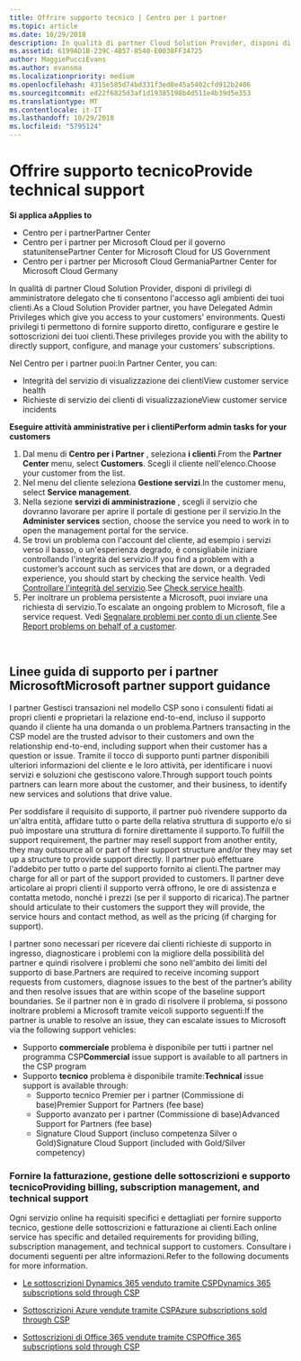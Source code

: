 ```yaml
---
title: Offrire supporto tecnico | Centro per i partner
ms.topic: article
ms.date: 10/29/2018
description: In qualità di partner Cloud Solution Provider, disponi di privilegi di amministratore delegato che ti consentono l'accesso agli ambienti dei tuoi clienti.
ms.assetid: 6199AD1B-239C-4B57-8540-E0038FF34725
author: MaggiePucciEvans
ms.author: evansma
ms.localizationpriority: medium
ms.openlocfilehash: 4315e585d74bd331f3ed8e45a5402cfd912b2406
ms.sourcegitcommit: ed22f6825d3af1d19385198b4d511e4b39d5e353
ms.translationtype: MT
ms.contentlocale: it-IT
ms.lasthandoff: 10/29/2018
ms.locfileid: "5795124"
---
```

# <a name="provide-technical-support"></a><span data-ttu-id="f34bd-103">Offrire supporto tecnico</span><span class="sxs-lookup"><span data-stu-id="f34bd-103">Provide technical support</span></span>

**<span data-ttu-id="f34bd-104">Si applica a</span><span class="sxs-lookup"><span data-stu-id="f34bd-104">Applies to</span></span>**

-  <span data-ttu-id="f34bd-105">Centro per i partner</span><span class="sxs-lookup"><span data-stu-id="f34bd-105">Partner Center</span></span>
-  <span data-ttu-id="f34bd-106">Centro per i partner per Microsoft Cloud per il governo statunitense</span><span class="sxs-lookup"><span data-stu-id="f34bd-106">Partner Center for Microsoft Cloud for US Government</span></span>
-  <span data-ttu-id="f34bd-107">Centro per i partner per Microsoft Cloud Germania</span><span class="sxs-lookup"><span data-stu-id="f34bd-107">Partner Center for Microsoft Cloud Germany</span></span>

<span data-ttu-id="f34bd-108">In qualità di partner Cloud Solution Provider, disponi di privilegi di amministratore delegato che ti consentono l'accesso agli ambienti dei tuoi clienti.</span><span class="sxs-lookup"><span data-stu-id="f34bd-108">As a Cloud Solution Provider partner, you have Delegated Admin Privileges which give you access to your customers' environments.</span></span> <span data-ttu-id="f34bd-109">Questi privilegi ti permettono di fornire supporto diretto, configurare e gestire le sottoscrizioni dei tuoi clienti.</span><span class="sxs-lookup"><span data-stu-id="f34bd-109">These privileges provide you with the ability to directly support, configure, and manage your customers’ subscriptions.</span></span>

<span data-ttu-id="f34bd-110">Nel Centro per i partner puoi:</span><span class="sxs-lookup"><span data-stu-id="f34bd-110">In Partner Center, you can:</span></span>

-   <span data-ttu-id="f34bd-111">Integrità del servizio di visualizzazione dei clienti</span><span class="sxs-lookup"><span data-stu-id="f34bd-111">View customer service health</span></span>
-   <span data-ttu-id="f34bd-112">Richieste di servizio dei clienti di visualizzazione</span><span class="sxs-lookup"><span data-stu-id="f34bd-112">View customer service incidents</span></span>

**<span data-ttu-id="f34bd-113">Eseguire attività amministrative per i clienti</span><span class="sxs-lookup"><span data-stu-id="f34bd-113">Perform admin tasks for your customers</span></span>**

1.  <span data-ttu-id="f34bd-114">Dal menu di **Centro per i Partner** , seleziona **i clienti**.</span><span class="sxs-lookup"><span data-stu-id="f34bd-114">From the **Partner Center** menu, select **Customers**.</span></span> <span data-ttu-id="f34bd-115">Scegli il cliente nell'elenco.</span><span class="sxs-lookup"><span data-stu-id="f34bd-115">Choose your customer from the list.</span></span>
2.  <span data-ttu-id="f34bd-116">Nel menu del cliente seleziona **Gestione servizi**.</span><span class="sxs-lookup"><span data-stu-id="f34bd-116">In the customer menu, select **Service management**.</span></span>
3.  <span data-ttu-id="f34bd-117">Nella sezione **servizi di amministrazione** , scegli il servizio che dovranno lavorare per aprire il portale di gestione per il servizio.</span><span class="sxs-lookup"><span data-stu-id="f34bd-117">In the **Administer services** section, choose the service you need to work in to open the management portal for the service.</span></span>
4.  <span data-ttu-id="f34bd-118">Se trovi un problema con l'account del cliente, ad esempio i servizi verso il basso, o un'esperienza degrado, è consigliabile iniziare controllando l'integrità del servizio.</span><span class="sxs-lookup"><span data-stu-id="f34bd-118">If you find a problem with a customer’s account such as services that are down, or a degraded experience, you should start by checking the service health.</span></span> <span data-ttu-id="f34bd-119">Vedi [Controllare l'integrità del servizio](check-service-health.md).</span><span class="sxs-lookup"><span data-stu-id="f34bd-119">See [Check service health](check-service-health.md).</span></span>
5.  <span data-ttu-id="f34bd-120">Per inoltrare un problema persistente a Microsoft, puoi inviare una richiesta di servizio.</span><span class="sxs-lookup"><span data-stu-id="f34bd-120">To escalate an ongoing problem to Microsoft, file a service request.</span></span> <span data-ttu-id="f34bd-121">Vedi [Segnalare problemi per conto di un cliente](report-problems-on-behalf-of-a-customer.md).</span><span class="sxs-lookup"><span data-stu-id="f34bd-121">See [Report problems on behalf of a customer](report-problems-on-behalf-of-a-customer.md).</span></span>

 
## <a name="microsoft-partner-support-guidance"></a><span data-ttu-id="f34bd-122">Linee guida di supporto per i partner Microsoft</span><span class="sxs-lookup"><span data-stu-id="f34bd-122">Microsoft partner support guidance</span></span>

<span data-ttu-id="f34bd-123">I partner Gestisci transazioni nel modello CSP sono i consulenti fidati ai propri clienti e proprietari la relazione end-to-end, incluso il supporto quando il cliente ha una domanda o un problema.</span><span class="sxs-lookup"><span data-stu-id="f34bd-123">Partners transacting in the CSP model are the trusted advisor to their customers and own the relationship end-to-end, including support when their customer has a question or issue.</span></span> <span data-ttu-id="f34bd-124">Tramite il tocco di supporto punti partner disponibili ulteriori informazioni del cliente e le loro attività, per identificare i nuovi servizi e soluzioni che gestiscono valore.</span><span class="sxs-lookup"><span data-stu-id="f34bd-124">Through support touch points partners can learn more about the customer, and their business, to identify new services and solutions that drive value.</span></span>

<span data-ttu-id="f34bd-125">Per soddisfare il requisito di supporto, il partner può rivendere supporto da un'altra entità, affidare tutto o parte della relativa struttura di supporto e/o si può impostare una struttura di fornire direttamente il supporto.</span><span class="sxs-lookup"><span data-stu-id="f34bd-125">To fulfill the support requirement, the partner may resell support from another entity, they may outsource all or part of their support structure and/or they may set up a structure to provide support directly.</span></span>  <span data-ttu-id="f34bd-126">Il partner può effettuare l'addebito per tutto o parte del supporto fornito ai clienti.</span><span class="sxs-lookup"><span data-stu-id="f34bd-126">The partner may charge for all or part of the support provided to customers.</span></span> <span data-ttu-id="f34bd-127">Il partner deve articolare ai propri clienti il supporto verrà offrono, le ore di assistenza e contatta metodo, nonché i prezzi (se per il supporto di ricarica).</span><span class="sxs-lookup"><span data-stu-id="f34bd-127">The partner should articulate to their customers the support they will provide, the service hours and contact method, as well as the pricing (if charging for support).</span></span> 

<span data-ttu-id="f34bd-128">I partner sono necessari per ricevere dai clienti richieste di supporto in ingresso, diagnosticare i problemi con la migliore della possibilità del partner e quindi risolvere i problemi che sono nell'ambito dei limiti del supporto di base.</span><span class="sxs-lookup"><span data-stu-id="f34bd-128">Partners are required to receive incoming support requests from customers, diagnose issues to the best of the partner’s ability and then resolve issues that are within scope of the baseline support boundaries.</span></span> <span data-ttu-id="f34bd-129">Se il partner non è in grado di risolvere il problema, si possono inoltrare problemi a Microsoft tramite veicoli supporto seguenti:</span><span class="sxs-lookup"><span data-stu-id="f34bd-129">If the partner is unable to resolve an issue, they can escalate issues to Microsoft via the following support vehicles:</span></span>

- <span data-ttu-id="f34bd-130">Supporto **commerciale** problema è disponibile per tutti i partner nel programma CSP</span><span class="sxs-lookup"><span data-stu-id="f34bd-130">**Commercial** issue support is available to all partners in the CSP program</span></span>
-   <span data-ttu-id="f34bd-131">Supporto **tecnico** problema è disponibile tramite:</span><span class="sxs-lookup"><span data-stu-id="f34bd-131">**Technical** issue support is available through:</span></span>
    -   <span data-ttu-id="f34bd-132">Supporto tecnico Premier per i partner (Commissione di base)</span><span class="sxs-lookup"><span data-stu-id="f34bd-132">Premier Support for Partners (fee base)</span></span>
    -   <span data-ttu-id="f34bd-133">Supporto avanzato per i partner (Commissione di base)</span><span class="sxs-lookup"><span data-stu-id="f34bd-133">Advanced Support for Partners (fee base)</span></span>
    -   <span data-ttu-id="f34bd-134">Signature Cloud Support (incluso competenza Silver o Gold)</span><span class="sxs-lookup"><span data-stu-id="f34bd-134">Signature Cloud Support (included with Gold/Silver competency)</span></span>

### <a name="providing-billing-subscription-management-and-technical-support"></a><span data-ttu-id="f34bd-135">Fornire la fatturazione, gestione delle sottoscrizioni e supporto tecnico</span><span class="sxs-lookup"><span data-stu-id="f34bd-135">Providing billing, subscription management, and technical support</span></span> 

<span data-ttu-id="f34bd-136">Ogni servizio online ha requisiti specifici e dettagliati per fornire supporto tecnico, gestione delle sottoscrizioni e fatturazione ai clienti.</span><span class="sxs-lookup"><span data-stu-id="f34bd-136">Each online service has specific and detailed requirements for providing billing, subscription management, and technical support to customers.</span></span> <span data-ttu-id="f34bd-137">Consultare i documenti seguenti per altre informazioni.</span><span class="sxs-lookup"><span data-stu-id="f34bd-137">Refer to the following documents for more information.</span></span>

-   [<span data-ttu-id="f34bd-138">Le sottoscrizioni Dynamics 365 venduto tramite CSP</span><span class="sxs-lookup"><span data-stu-id="f34bd-138">Dynamics 365 subscriptions sold through CSP</span></span>](https://www.microsoftpartnercommunity.com/t5/CSP/Microsoft-Partner-Support-Guidance/m-p/5262#M30)

-   [<span data-ttu-id="f34bd-139">Sottoscrizioni Azure vendute tramite CSP</span><span class="sxs-lookup"><span data-stu-id="f34bd-139">Azure subscriptions sold through CSP</span></span>](https://www.microsoftpartnercommunity.com/t5/CSP/Microsoft-Partner-Support-Guidance/m-p/5263#M31)

-   [<span data-ttu-id="f34bd-140">Sottoscrizioni di Office 365 vendute tramite CSP</span><span class="sxs-lookup"><span data-stu-id="f34bd-140">Office 365 subscriptions sold through CSP</span></span>](https://www.microsoftpartnercommunity.com/t5/CSP/Microsoft-Partner-Support-Guidance/m-p/5264#M32)
 




